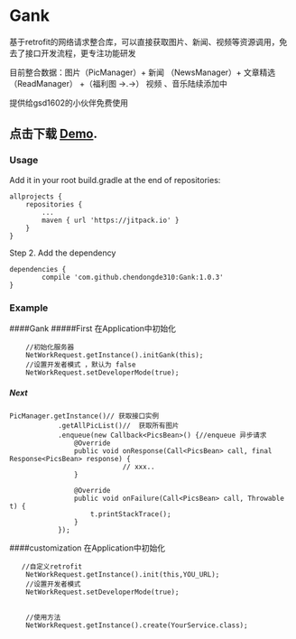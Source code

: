 # Gank
基于retrofit的网络请求整合库，可以直接获取图片、新闻、视频等资源调用，免去了接口开发流程，更专注功能研发

目前整合数据：图片（PicManager）+ 新闻 （NewsManager）+ 文章精选（ReadManager） +（福利图 →.→）
视频 、音乐陆续添加中

提供给gsd1602的小伙伴免费使用

点击下载 [Demo](http://ac-nuiddhh1.clouddn.com/bb9be957954684e3d3ca.apk).
------------------------------------------------

### Usage

Add it in your root build.gradle at the end of repositories:

    allprojects {
		repositories {
			...
			maven { url 'https://jitpack.io' }
		}
	}
  
Step 2. Add the dependency

	dependencies {
	        compile 'com.github.chendongde310:Gank:1.0.3'
	}
  
  


  
  
  
### Example
####Gank
#####First
在Application中初始化

        //初始化服务器
        NetWorkRequest.getInstance().initGank(this);
        //设置开发者模式 ，默认为 false
        NetWorkRequest.setDeveloperMode(true);

##### Next

	PicManager.getInstance()// 获取接口实例
                .getAllPicList()//  获取所有图片
                .enqueue(new Callback<PicsBean>() {//enqueue 异步请求
                    @Override
                    public void onResponse(Call<PicsBean> call, final Response<PicsBean> response) {  	
                                // xxx..
                    }

                    @Override
                    public void onFailure(Call<PicsBean> call, Throwable t) {
                        t.printStackTrace();
                    }
                });

####customization
在Application中初始化

       //自定义retrofit      
        NetWorkRequest.getInstance().init(this,YOU_URL);
        //设置开发者模式
        NetWorkRequest.setDeveloperMode(true);


        //使用方法
        NetWorkRequest.getInstance().create(YourService.class);


